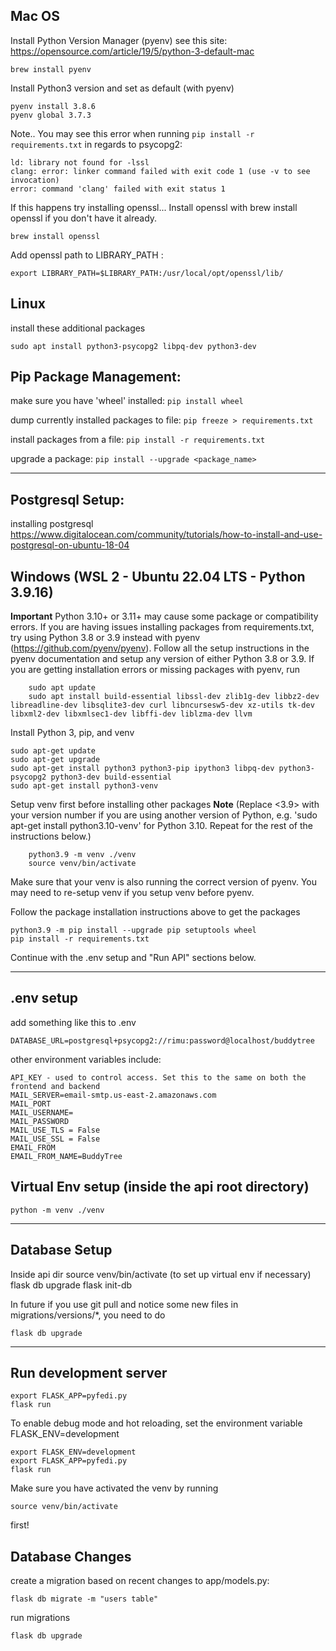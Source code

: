 Mac OS
---
Install Python Version Manager (pyenv)
see this site: https://opensource.com/article/19/5/python-3-default-mac
    
    brew install pyenv

Install Python3 version and set as default (with pyenv) 

    pyenv install 3.8.6
    pyenv global 3.7.3

Note..
You may see this error when running `pip install -r requirements.txt` in regards to psycopg2:
    
    ld: library not found for -lssl
    clang: error: linker command failed with exit code 1 (use -v to see invocation)
    error: command 'clang' failed with exit status 1

If this happens try installing openssl...
Install openssl with brew install openssl if you don't have it already.
    
    brew install openssl
    
Add openssl path to LIBRARY_PATH :
    
    export LIBRARY_PATH=$LIBRARY_PATH:/usr/local/opt/openssl/lib/

Linux
---
install these additional packages

```sudo apt install python3-psycopg2 libpq-dev python3-dev```


Pip Package Management:
---

make sure you have 'wheel' installed:
    ```pip install wheel```

dump currently installed packages to file:
    ```pip freeze > requirements.txt```

install packages from a file:
    ```pip install -r requirements.txt```

upgrade a package:
    ```pip install --upgrade <package_name>```


---


Postgresql Setup:
---
installing postgresql https://www.digitalocean.com/community/tutorials/how-to-install-and-use-postgresql-on-ubuntu-18-04



Windows (WSL 2 - Ubuntu 22.04 LTS - Python 3.9.16)
---
**Important**
    Python 3.10+ or 3.11+ may cause some package or compatibility errors. If you are having issues installing packages from
    requirements.txt, try using Python 3.8 or 3.9 instead with pyenv (https://github.com/pyenv/pyenv).
    Follow all the setup instructions in the pyenv documentation and setup any version of either Python 3.8 or 3.9.
    If you are getting installation errors or missing packages with pyenv, run 

        sudo apt update
        sudo apt install build-essential libssl-dev zlib1g-dev libbz2-dev libreadline-dev libsqlite3-dev curl libncursesw5-dev xz-utils tk-dev libxml2-dev libxmlsec1-dev libffi-dev liblzma-dev llvm

Install Python 3, pip, and venv

    sudo apt-get update
    sudo apt-get upgrade
    sudo apt-get install python3 python3-pip ipython3 libpq-dev python3-psycopg2 python3-dev build-essential
    sudo apt-get install python3-venv

Setup venv first before installing other packages
**Note**
    (Replace <3.9> with your version number if you are using another version of Python, 
    e.g. 'sudo apt-get install python3.10-venv' for Python 3.10. Repeat for the rest of the instructions below.)

        python3.9 -m venv ./venv
        source venv/bin/activate

Make sure that your venv is also running the correct version of pyenv. You may need to re-setup venv if you setup venv before pyenv.

Follow the package installation instructions above to get the packages

    python3.9 -m pip install --upgrade pip setuptools wheel
    pip install -r requirements.txt

Continue with the .env setup and "Run API" sections below.


---


.env setup
---
add something like this to .env
    
    DATABASE_URL=postgresql+psycopg2://rimu:password@localhost/buddytree

other environment variables include:

    API_KEY - used to control access. Set this to the same on both the frontend and backend
    MAIL_SERVER=email-smtp.us-east-2.amazonaws.com
    MAIL_PORT
    MAIL_USERNAME=
    MAIL_PASSWORD
    MAIL_USE_TLS = False
    MAIL_USE_SSL = False
    EMAIL_FROM
    EMAIL_FROM_NAME=BuddyTree


Virtual Env setup (inside the api root directory)
---
    python -m venv ./venv


---


Database Setup 
---
Inside api dir
    source venv/bin/activate   (to set up virtual env if necessary)
    flask db upgrade
    flask init-db


In future if you use git pull and notice some new files in migrations/versions/*, you need to do

    flask db upgrade

---


Run development server
---

    export FLASK_APP=pyfedi.py
    flask run

To enable debug mode and hot reloading, set the environment variable FLASK_ENV=development

    export FLASK_ENV=development
    export FLASK_APP=pyfedi.py
    flask run

Make sure you have activated the venv by running

    source venv/bin/activate
first!


Database Changes
---
create a migration based on recent changes to app/models.py:

    flask db migrate -m "users table"

run migrations

    flask db upgrade
